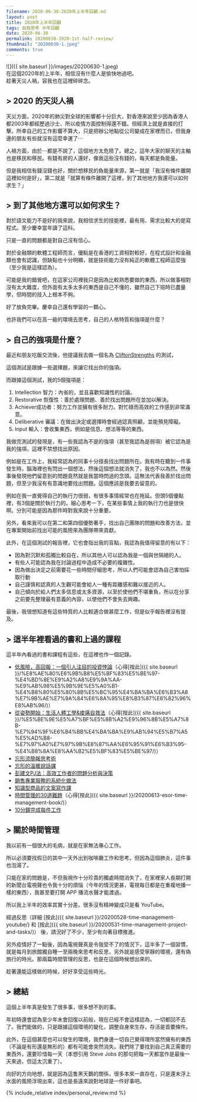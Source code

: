 ```yaml
---
filename: 2020-06-30-2020年上半年回顧.md
layout: post
title: 2020年上半年回顧
tags: 自我思考 半年回顧
date: 2020-06-30
permalink: 20200630-2020-1st-half-review/
thumbnail: "20200630-1.jpeg"
comments: true
---
```


![]({{ site.baseurl }}/images/20200630-1.jpeg)  
在這個2020年的上半年，相信沒有什麼人是愉快地過吧。  
趁著天災人禍，容我也在這裡碎碎念。

## > 2020 的天災人禍

天災方面，2020年的肺災對全球的影響都十分巨大，對香港來說至少因為香港人都2003年都經歷過沙士、所以疫情方面控制得還不錯。但經濟上就是直接的打擊。所幸自己的工作影響不算大，只是把辦公地點從公司變成在家裡而已，但我身邊的朋友有些就沒有這麼幸運了⋯

人禍方面，由於⋯都是不說了，這個地方太危險了。總之，這年大家的聊天的主軸也是移民和移民。有錢有房的人還好，像我這些沒有錢的，每天都是負能量。

但是我相信有錢沒錢也好，關於想移民的負能量來源，第一就是「我沒有條件離開這裡如何是好」，第二就是「就算有條件離開了這裡，到了其他地方我還可以如何求生？」

## > 到了其他地方還可以如何求生？

對於語文能力不是好的我來說，我相信求生的技能裡，最有用、需求比較大的是寫程式。至少慶幸當年讀了這科。

只是一直的問題都是對自己沒有信心。

對於金融類的軟體工程師而言，優點是在香港的工資相對較好，在程式設計和金融類也會有認識，但缺點也十分明顯，就是技術能力沒有純正的軟體工程師這麼強（至少我是這樣認為）。

可能是我的錯覺吧，在這家公司裡我只是因為比較熟悉要做的東西，所以做事相對沒有太大難度，但外面有太多太多的東西是自己不懂的，雖然自己下班時已盡量學，但時間的技入上根本不夠。

好了放負完畢。慶幸自己還有學習的一顆心。

也許我們可以在高一級的環境去思考，自己的人格特質和強項是什麼？

## > 自己的強項是什麼？

最近和朋友吃飯交流後，他提議我去做一個名為 [CliftonStrengths](https://www.gallup.com/cliftonstrengths/en/home.aspx) 的測試，

這個測試是跟據一些選擇題，來讓它找出你的強項。

而跟據這個測試，我的5個強項是：

1. Intellection 智力：內省的，並且喜歡知識性的討論。
2. Restorative 恢復性：善於處理問題、善於找出問題所在並加以解決。
3. Achiever成功者：努力工作並擁有很多耐力。對忙碌而高效的工作感到非常滿意。
4. Deliberative 審議：在做出決定或選擇時會經過認真照顧，並能預見障礙。
5. Input 輸入：會收集東西，例如是信息、想法等等的東西。

我做完測試的發現是，有一些我認為不是的強項（甚至我認為是弱項）被它認為是我的強項，這裡不禁想找出原因。

例如是在工作上，我經常認為的同事十分擅長找出問題所在。我有時在聽到一件事發生時，腦海裡也有閃出一個想法，然後這個想法就消失了，我也不以為然。然後事後發現他們留意到的問題竟然就是我當時閃過的念頭。這無法代表我善於找出問題，但至少我沒有有意識地要找出問題。這個應該是我要去留意的。

例如在我一直覺得自己的執行力很弱，有很多事情經常也在拖延。但頭5個優點裡，有3個是關於執行力的。細心思考一下，在某些事情上我的執行力也是很快啊。分別可能是因為那件時對我來說十分重要。

另外，看來我可以在第二和第四個優勢著手，找出自己團隊的問題和改善方法，並在專案開始前找出可能的風險來為團隊帶來貢獻。

此外，在這個測試的報告裡，它也會指出我的盲點，我認為我值得留意的有以下：

* 因為對沉默和孤獨比較自在，所以其他人可以認為我是一個與世隔絕的人。
* 有些人可能認為我在討論過程中造成不必要的複雜性。
* 因為做出決定之前需要花一些時間仔細思考，所以人們可能會認為自己害怕採取行動
* 自己謹慎和認真的人生觀可能會給人一種有距離感和難以接近的人。
* 自己傾向於給人們太多信息或太多資源，以至於使他們不堪重負，所以在分享之前要先整理最有意義的內容，以使他們不會失去興趣。

最後，我很想知道有這些特質的人比較適合做甚麼工作，但是似乎報告裡沒有提及。

## > 這半年裡看過的書和上過的課程

這半年內看過的書和課程有這些，在這裡也作一個記錄。

* [低風險，高回報：一個引人注目的投資悖論](https://www.books.com.tw/products/CN11565350?sloc=main)（心得[按此]({{ site.baseurl }}/%E8%AE%80%E6%9B%B8%E5%BF%83%E5%BE%97-%E4%BD%8E%E9%A2%A8%E9%9A%AA-%E9%AB%98%E5%9B%9E%E5%A0%B1-%E4%B8%80%E5%80%8B%E5%BC%95%E4%BA%BA%E6%B3%A8%E7%9B%AE%E7%9A%84%E6%8A%95%E8%B3%87%E6%82%96%E8%AB%96/)）
* [從姿勢開始：生活人體工學&痠痛自救法](https://hahow.in/courses/5ce3a183138a45002046859d)（心得[按此]({{ site.baseurl }}/%E5%BE%9E%E5%A7%BF%E5%8B%A2%E9%96%8B%E5%A7%8B-%E7%94%9F%E6%B4%BB%E4%BA%BA%E9%AB%94%E5%B7%A5%E5%AD%B8-%E7%97%A0%E7%97%9B%E8%87%AA%E6%95%91%E6%B3%95-%E4%B8%8A%E8%AA%B2%E5%BF%83%E5%BE%97/)）
* [忘形流簡報思考術](https://www.books.com.tw/products/0010821525)
* [忘形的溫暖說話課](https://www.yottau.com.tw/course/intro/799)
* [彭建文PJ法：高效工作者的問題分析與決策](https://www.books.com.tw/products/0010850350)
* [銷售專業服務的系統化做法](https://shop.darencademy.com/product/view/id/97#VS014)
* [知識型商品的文案寫作課](https://shop.darencademy.com/product/view/id/98#VS015)
* [時間管理的30道難題](https://www.books.com.tw/products/0010857669)（心得[按此]({{ site.baseurl }}/20200613-esor-time-management-book/)）
* [10分鐘完成每件工作](https://www.books.com.tw/products/0010843988)

## > 關於時間管理

我以前有一個很大的毛病，就是在家無法專心工作。

所以必須要找假日的其中一天外出到咖啡廳工作和思考。但因為這個肺炎，這件事也泡湯了。

只能在家的問題是，不但我視作十分珍貴的獨處時間消失了，在家裡家人長期打開的新聞台電視聲也令我十分的煩惱（今年的情況更甚，電視每日都是在重複地播一樣的東西），我甚至要打開 APP 播流水聲才能渡過。

所以我上半年的效率其實十分差。很多沒有精神變成只是看 YouTube。

經過反思（詳細 [按此]({{ site.baseurl }}/20200528-time-management-youtube/) 和 [按此]({{ site.baseurl }}/20200531-time-management-project-and-tasks/)） 後，請況好了不少，至少有向著目標推進。

另外疫情好了一點後，因為電視聲真是令我受不了的情況下，這半多了一個習慣，就是每月到旅館獨自睡一至兩晚來思考和反思，另外就是感受寧靜的環境，還有偽旅行的時光。那兩篇時間管理的反思，也是在這個時候想出來的。

趁著還能這樣做的時候，好好享受這些時光。

## > 總結

這個上半年真是發生了很多事，很多想不到的事。

年初時還會認為至少年末會回復以前般，現在已經不會這樣認為，一切都回不去了。我們能做的，只是跟據這個環境的變化，調整自身來生存，存活是首要條件。

此外，在這個甚麼也可以發生的環境，我們身邊一切自己覺得理所當然擁有的東西（不論是有形還是無形的）都有可能會突然消失。我們除了要找到自己真正需要的東西外，還要珍惜每一天（本想引用 Steve Jobs 的那句把每一天都當作是最後一天來過，但這太沉重了）。

向好的方向地想，就是因為這隻黑天鵝的關係，很多本來一直存在，只是還未浮上水面的風險浮現出來，這也是長遠來說對地球是一件好事吧。

{% include_relative index/personal_review.md %}
